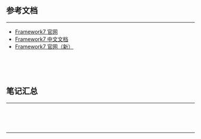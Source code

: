 ## 参考文档

---

* [Framework7 官网](http://www.framework7.cn/)
* [Framework7 中文文档](http://www.framework7.cn/docs/introduction.html)
* [Framework7 官网（新）](http://framework7.taobao.org/)



<br/><br/><br/>



## 笔记汇总

---





<br/><br/><br/>

---


